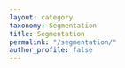 ```yaml
---
layout: category
taxonomy: Segmentation
title: Segmentation
permalink: "/segmentation/"
author_profile: false
---
```

